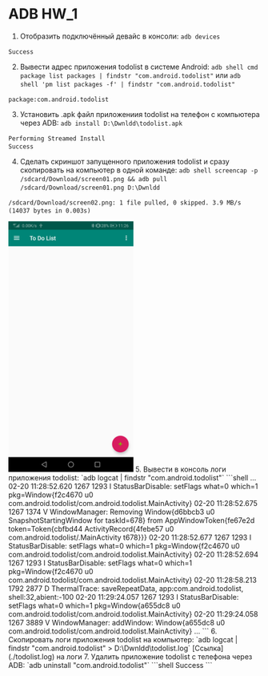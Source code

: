 # ADB HW_1

1. Отобразить подключённый девайс в консоли: `adb devices`
```shell
Success
```
2. Вывести адрес приложения todolist в системе Android: `adb shell cmd package list packages | findstr "com.android.todolist"` или `adb shell 'pm list packages -f' | findstr "com.android.todolist"`
```shell
package:com.android.todolist
```
3. Установить .apk файл приложениия todolist на телефон с компьютера через  ADB: `adb install D:\Dwnldd\todolist.apk`
```shell
Performing Streamed Install
Success
```
4. Сделать скриншот запущенного приложения todolist и сразу скопировать на компьютер в одной команде: `adb shell screencap -p /sdcard/Download/screen01.png && adb pull /sdcard/Download/screen01.png D:\Dwnldd`
```shell
/sdcard/Download/screen02.png: 1 file pulled, 0 skipped. 3.9 MB/s (14037 bytes in 0.003s)
```
<img src="https://raw.githubusercontent.com/frolov-d/Vadim_Ksendzov-s_Course_Homework/main/15_20.02.2022%20(adb)/screen01.png" height="500" />
5. Вывести в консоль логи приложения todolist: `adb logcat | findstr "com.android.todolist"`
```shell
...
02-20 11:28:52.620  1267  1293 I StatusBarDisable: setFlags what=0 which=1 pkg=Window{f2c4670 u0 com.android.todolist/com.android.todolist.MainActivity}
02-20 11:28:52.675  1267  1374 V WindowManager: Removing Window{d6bbcb3 u0 SnapshotStartingWindow for taskId=678} from AppWindowToken{fe67e2d token=Token{cbfbd44 ActivityRecord{4febe57 u0 com.android.todolist/.MainActivity t678}}}
02-20 11:28:52.677  1267  1293 I StatusBarDisable: setFlags what=0 which=1 pkg=Window{f2c4670 u0 com.android.todolist/com.android.todolist.MainActivity}
02-20 11:28:52.694  1267  1293 I StatusBarDisable: setFlags what=0 which=1 pkg=Window{f2c4670 u0 com.android.todolist/com.android.todolist.MainActivity}
02-20 11:28:58.213  1792  2877 D ThermalTrace: saveRepeatData, app:com.android.todolist, shell:32,abient:-100
02-20 11:29:24.057  1267  1293 I StatusBarDisable: setFlags what=0 which=1 pkg=Window{a655dc8 u0 com.android.todolist/com.android.todolist.MainActivity}
02-20 11:29:24.058  1267  3889 V WindowManager: addWindow: Window{a655dc8 u0 com.android.todolist/com.android.todolist.MainActivity}
...
```
6. Скопировать логи приложения todolist на компьютер: `adb logcat | findstr "com.android.todolist" > D:\Dwnldd\todolist.log`
[Ссылка](./todolist.log) на логи
7. Удалить приложение todolist с телефона через ADB: `adb uninstall "com.android.todolist"`
```shell
Success
```
